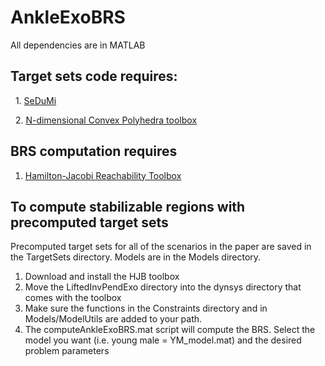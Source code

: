 # AnkleExoBRS
All dependencies are in MATLAB
## Target sets code requires:
  1. [SeDuMi](https://sedumi.ie.lehigh.edu/?page_id=58)
 
  2. [N-dimensional Convex Polyhedra 
toolbox](https://www.mathworks.com/matlabcentral/fileexchange/30892-analyze-n-dimensional-convex-polyhedra)

## BRS computation requires
   1. [Hamilton-Jacobi Reachability Toolbox](https://github.com/HJReachability/helperOC)

## To compute stabilizable regions with precomputed target sets
Precomputed target sets for all of the scenarios in the paper are saved in the TargetSets directory. Models are in the Models directory.
   1. Download and install the HJB toolbox
   2. Move the LiftedInvPendExo directory into the dynsys directory that comes with the toolbox
   3. Make sure the functions in the Constraints directory and in Models/ModelUtils are added to your path.
   4. The computeAnkleExoBRS.mat script will compute the BRS. Select the model you want (i.e. young male = YM_model.mat) and the desired problem parameters 
